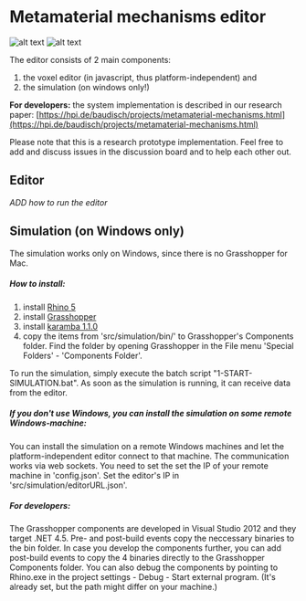 # Metamaterial mechanisms editor

![alt text](https://hpi.de/fileadmin/_processed_/csm_WEB_door_frontal-01_e7de4434b2.png "door")
![alt text](https://hpi.de/fileadmin/_processed_/csm_WEB_editor-01_1d3222effd.png "editor")

The editor consists of 2 main components: 

1. the voxel editor (in javascript, thus platform-independent) and 
2. the simulation (on windows only!)

**For developers:** the system implementation is described in our research paper: [https://hpi.de/baudisch/projects/metamaterial-mechanisms.html](https://hpi.de/baudisch/projects/metamaterial-mechanisms.html)

Please note that this is a research prototype implementation. Feel free to add and discuss issues in the discussion board and to help each other out. 



## Editor
_ADD how to run the editor_





## Simulation (on Windows only)
The simulation works only on Windows, since there is no Grasshopper for Mac. 

##### How to install:

1. install [Rhino 5](http://www.rhino3d.com/download)
2. install [Grasshopper](http://www.grasshopper3d.com/page/download-1)
3. install [karamba 1.1.0](http://www.food4rhino.com/app/karamba?etx=)
4. copy the items from 'src/simulation/bin/' to Grasshopper's Components folder. Find the folder by opening Grasshopper in the File menu 'Special Folders' - 'Components Folder'.

To run the simulation, simply execute the batch script "1-START-SIMULATION.bat". As soon as the simulation is running, it can receive data from the editor.


##### If you don't use Windows, you can install the simulation on some remote Windows-machine: 
You can install the simulation on a remote Windows machines and let the platform-independent editor connect to that machine. The communication works via web sockets. You need to set the set the IP of your remote machine in 'config.json'. Set the editor's IP in 'src/simulation/editorURL.json'.


##### For developers:
The Grasshopper components are developed in Visual Studio 2012 and they target .NET 4.5. Pre- and post-build events copy the neccessary binaries to the bin folder. In case you develop the components further, you can add post-build events to copy the 4 binaries directly to the Grasshopper Components folder. You can also debug the components by pointing to Rhino.exe in the project settings - Debug - Start external program. (It's already set, but the path might differ on your machine.)